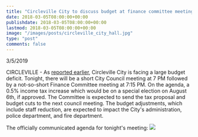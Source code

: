 ```yaml
---
title: "Circleville City to discuss budget at finance committee meeting"
date: 2018-03-05T08:00:00+00:00
publishdate: 2018-03-05T08:00:00+00:00
lastmod: 2018-03-05T08:00:00+00:00
image: "/images/posts/circleville_city_hall.jpg"
type: "post"
comments: false
---
```

3/5/2019

CIRCLEVILLE - As [reported earlier](/news/circleville-city-facing-709k-budget-deficit), Circleville City is facing a large budget deficit. Tonight, there will be a short City Council meeting at 7 PM followed by a not-so-short Finance Committee meeting at 7:15 PM. On the agenda, a 0.5% income tax increase which would be on a special election on August 6th, if approved. The Committee is expected to send the tax proposal and budget cuts to the next council meeting. The budget adjustments, which include staff reduction, are expected to impact the City's administration, police department, and fire department.

The officially communicated agenda for tonight's meeting:
![](/posts/CirclevilleFinanceAgenda2019-03-05)
